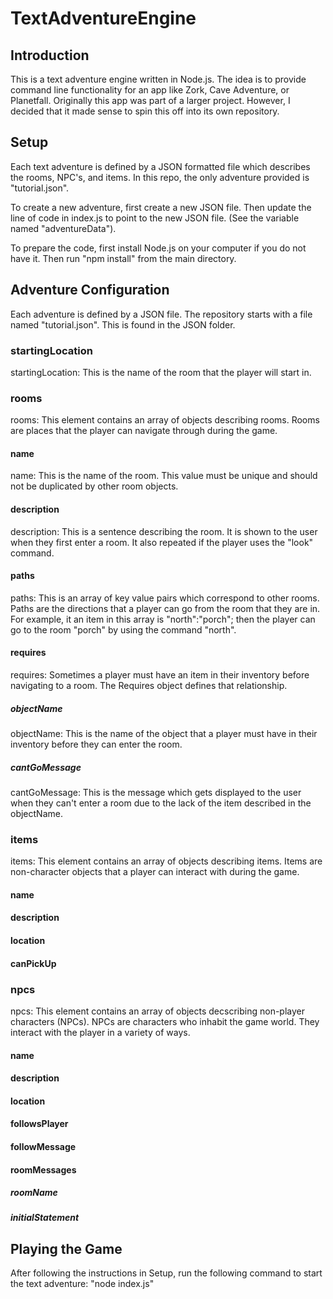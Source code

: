 # TextAdventureEngine

## Introduction
This is a text adventure engine written in Node.js. The idea is to provide command line functionality for an app like Zork, Cave Adventure, or Planetfall.
Originally this app was part of a larger project. However, I decided that it made sense to spin this off into its own repository.

## Setup
Each text adventure is defined by a JSON formatted file which describes the rooms, NPC's, and items.
In this repo, the only adventure provided is "tutorial.json".

To create a new adventure, first create a new JSON file. Then update the line of code in index.js to point to the new JSON file. (See the variable named "adventureData").

To prepare the code, first install Node.js on your computer if you do not have it. 
Then run "npm install" from the main directory.

## Adventure Configuration

Each adventure is defined by a JSON file. The repository starts with a file named "tutorial.json". This is found in the JSON folder.

### startingLocation
startingLocation: This is the name of the room that the player will start in.

### rooms
rooms: This element contains an array of objects describing rooms. Rooms are places that the player can navigate through during the game.

#### name
name: This is the name of the room. This value must be unique and should not be duplicated by other room objects.

#### description
description: This is a sentence describing the room. It is shown to the user when they first enter a room. It also repeated if the player uses the "look" command.

#### paths
paths: This is an array of key value pairs which correspond to other rooms. Paths are the directions that a player can go from the room that they are in. For example, it an item in this array is "north":"porch"; then the player can go to the room "porch" by using the command "north".

#### requires
requires: Sometimes a player must have an item in their inventory before navigating to a room. The Requires object defines that relationship.

##### objectName
objectName: This is the name of the object that a player must have in their inventory before they can enter the room.

##### cantGoMessage
cantGoMessage: This is the message which gets displayed to the user when they can't enter a room due to the lack of the item described in the objectName.

### items
items: This element contains an array of objects describing items. Items are non-character objects that a player can interact with during the game.

#### name

#### description

#### location

#### canPickUp

### npcs
npcs: This element contains an array of objects decscribing non-player characters (NPCs). NPCs are characters who inhabit the game world. They interact with the player in a variety of ways.

#### name

#### description

#### location

#### followsPlayer

#### followMessage

#### roomMessages

##### roomName

##### initialStatement

## Playing the Game
After following the instructions in Setup, run the following command to start the text adventure: "node index.js"

